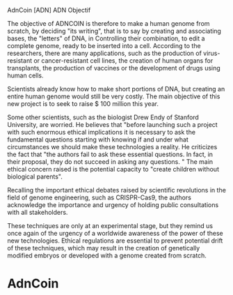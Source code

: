 AdnCoin [ADN]
ADN Objectif

The objective of ADNCOIN is therefore to make a human genome from scratch, by deciding "its writing", that is to say by creating and associating bases, the "letters" of DNA, in Controlling their combination, to edit a complete genome, ready to be inserted into a cell. According to the researchers, there are many applications, such as the production of virus-resistant or cancer-resistant cell lines, the creation of human organs for transplants, the production of vaccines or the development of drugs using human cells.

Scientists already know how to make short portions of DNA, but creating an entire human genome would still be very costly. The main objective of this new project is to seek to raise $ 100 million this year.

Some other scientists, such as the biologist Drew Endy of Stanford University, are worried. He believes that "before launching such a project with such enormous ethical implications it is necessary to ask the fundamental questions starting with knowing if and under what circumstances we should make these technologies a reality. He criticizes the fact that "the authors fail to ask these essential questions. In fact, in their proposal, they do not succeed in asking any questions. " The main ethical concern raised is the potential capacity to "create children without biological parents".

Recalling the important ethical debates raised by scientific revolutions in the field of genome engineering, such as CRISPR-Cas9, the authors acknowledge the importance and urgency of holding public consultations with all stakeholders.

These techniques are only at an experimental stage, but they remind us once again of the urgency of a worldwide awareness of the power of these new technologies. Ethical regulations are essential to prevent potential drift of these techniques, which may result in the creation of genetically modified embryos or developed with a genome created from scratch.
# AdnCoin
